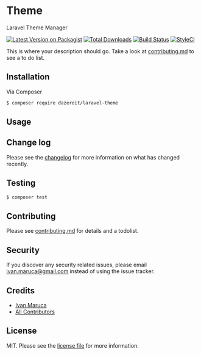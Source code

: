 # Theme
Laravel Theme Manager

[![Latest Version on Packagist][ico-version]][link-packagist]
[![Total Downloads][ico-downloads]][link-downloads]
[![Build Status](https://travis-ci.org/dazeroit/laravel-theme.svg?branch=master)](https://travis-ci.org/dazeroit/laravel-theme)
[![StyleCI](https://github.styleci.io/repos/157200020/shield?branch=master)](https://github.styleci.io/repos/157200020)

This is where your description should go. Take a look at [contributing.md](contributing.md) to see a to do list.

## Installation

Via Composer

``` bash
$ composer require dazeroit/laravel-theme
```

## Usage

## Change log

Please see the [changelog](changelog.md) for more information on what has changed recently.

## Testing

``` bash
$ composer test
```

## Contributing

Please see [contributing.md](contributing.md) for details and a todolist.

## Security

If you discover any security related issues, please email ivan.maruca@gmail.com instead of using the issue tracker.

## Credits

- [Ivan Maruca][link-author]
- [All Contributors][link-contributors]

## License

MIT. Please see the [license file](license.md) for more information.

[ico-version]: https://img.shields.io/packagist/v/dazeroit/theme.svg?style=flat-square
[ico-downloads]: https://img.shields.io/packagist/dt/dazeroit/theme.svg?style=flat-square
[ico-travis]: https://img.shields.io/travis/dazeroit/theme/master.svg?style=flat-square
[ico-styleci]: https://styleci.io/repos/12345678/shield

[link-packagist]: https://packagist.org/packages/dazeroit/theme
[link-downloads]: https://packagist.org/packages/dazeroit/theme
[link-travis]: https://travis-ci.org/dazeroit/theme
[link-styleci]: https://styleci.io/repos/12345678
[link-author]: https://github.com/dazeroit
[link-contributors]: ../../contributors]